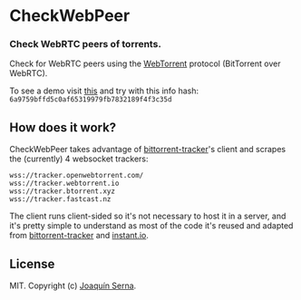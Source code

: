 # CheckWebPeer

### Check WebRTC peers of torrents.

Check for WebRTC peers using the [WebTorrent](http://webtorrent.io) protocol (BitTorrent
over WebRTC).

To see a demo visit [this](https://bubuanablas.github.io/CheckWebPeer/) and try with this info hash: `6a9759bffd5c0af65319979fb7832189f4f3c35d`

## How does it work?

CheckWebPeer takes advantage of [bittorrent-tracker](https://github.com/feross/bittorrent-tracker)'s client and scrapes the (currently) 4 websocket trackers:

~~~
wss://tracker.openwebtorrent.com/
wss://tracker.webtorrent.io
wss://tracker.btorrent.xyz
wss://tracker.fastcast.nz
~~~

The client runs client-sided so it's not necessary to host it in a server, and it's pretty simple to understand as most of the code it's reused and adapted from [bittorrent-tracker](https://github.com/feross/bittorrent-tracker) and [instant.io](https://instant.io).

## License

MIT. Copyright (c) [Joaquín Serna](http://www.github.com/BubuAnabaleas).
